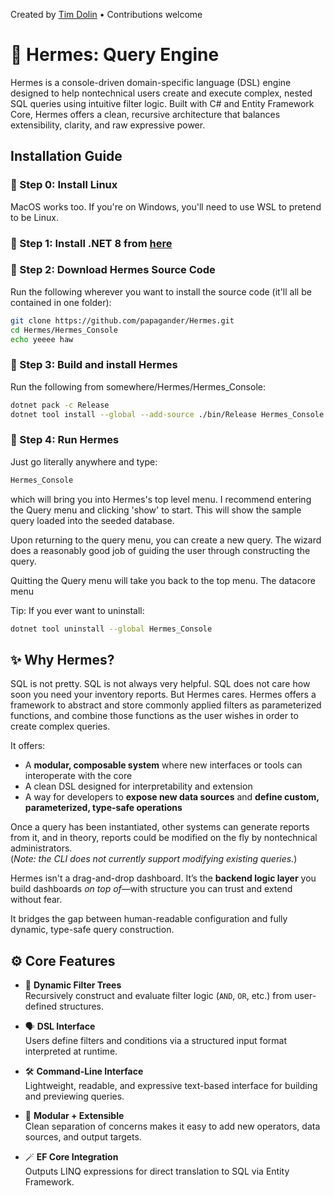 Created by [Tim Dolin](https://github.com/papagander) • Contributions welcome

# 🪽 Hermes: Query Engine

Hermes is a console-driven domain-specific language (DSL) engine designed to help nontechnical users create and execute complex, nested SQL queries using intuitive filter logic. Built with C# and Entity Framework Core, Hermes offers a clean, recursive architecture that balances extensibility, clarity, and raw expressive power.

## Installation Guide

### 🔹 Step 0: Install Linux  

MacOS works too. If you're on Windows, you'll need to use WSL to pretend to be Linux.

### 🔹 Step 1: Install .NET 8 from [here](https://dotnet.microsoft.com/en-us/download/dotnet/8.0)  

### 🔹 Step 2: Download Hermes Source Code  
  
Run the following wherever you want to install the source code (it'll all be contained in one folder):  

```bash
git clone https://github.com/papagander/Hermes.git
cd Hermes/Hermes_Console
echo yeeee haw
```  

### 🔹 Step 3: Build and install Hermes  

Run the following from somewhere/Hermes/Hermes_Console:

```bash
dotnet pack -c Release
dotnet tool install --global --add-source ./bin/Release Hermes_Console
```

### 🔹 Step 4: Run Hermes   

Just go literally anywhere and type:  
```bash
Hermes_Console
```

which will bring you into Hermes's top level menu. I recommend entering the Query menu and clicking 'show' to start. This will show the sample query loaded into the seeded database.  

Upon returning to the query menu, you can create a new query. The wizard does a reasonably good job of guiding the user through constructing the query. 

Quitting the Query menu will take you back to the top menu. The datacore menu 

Tip: If you ever want to uninstall:  
```bash
dotnet tool uninstall --global Hermes_Console
```


## ✨ Why Hermes?

SQL is not pretty. SQL is not always very helpful. SQL does not care how soon you need your inventory reports. But Hermes cares. Hermes offers a framework to abstract and store commonly applied filters as parameterized functions, and combine those functions as the user wishes in order to create complex queries.

It offers:
- A **modular, composable system** where new interfaces or tools can interoperate with the core
- A clean DSL designed for interpretability and extension
- A way for developers to **expose new data sources** and **define custom, parameterized, type-safe operations**

Once a query has been instantiated, other systems can generate reports from it, and in theory, reports could be modified on the fly by nontechnical administrators.  
(*Note: the CLI does not currently support modifying existing queries.*)

Hermes isn't a drag-and-drop dashboard. It’s the **backend logic layer** you build dashboards *on top of*—with structure you can trust and extend without fear.

It bridges the gap between human-readable configuration and fully dynamic, type-safe query construction.

## ⚙️ Core Features

- 🧾 **Dynamic Filter Trees**  
  Recursively construct and evaluate filter logic (`AND`, `OR`, etc.) from user-defined structures.

- 🗣️ **DSL Interface**  
  Users define filters and conditions via a structured input format interpreted at runtime.

- 🛠️ **Command-Line Interface**  
  Lightweight, readable, and expressive text-based interface for building and previewing queries.

- 🧩 **Modular + Extensible**  
  Clean separation of concerns makes it easy to add new operators, data sources, and output targets.

- 🪄 **EF Core Integration**  
  Outputs LINQ expressions for direct translation to SQL via Entity Framework.
